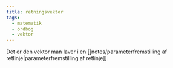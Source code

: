 ```yaml
---
title: retningsvektor
tags:
  - matematik
  - ordbog
  - vektor
---
```

Det er den vektor man laver i en [[notes/parameterfremstilling af retlinje|parameterfremstilling af retlinje]]

